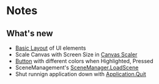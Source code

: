 # Notes
## What's new
- [Basic Layout](https://docs.unity3d.com/Manual/UIBasicLayout.html) of UI elements
- Scale Canvas with Screen Size in [Canvas Scaler](https://docs.unity3d.com/Manual/script-CanvasScaler.html)
- [Button](https://docs.unity3d.com/Manual/script-Button.html) with different colors when Highlighted, Pressed
- SceneManagement's [SceneManager.LoadScene](https://docs.unity3d.com/ScriptReference/SceneManagement.SceneManager.LoadScene.html)
- Shut runnign application down with [Application.Quit](https://docs.unity3d.com/ScriptReference/Application.Quit.html)
